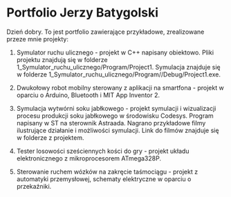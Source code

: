 # Portfolio Jerzy Batygolski
Dzień dobry. To jest portfolio zawierające przykładowe, zrealizowane przeze mnie projekty:

1. Symulator ruchu ulicznego - projekt w C++ napisany obiektowo. Pliki projektu znajdują się w folderze 1_Symulator_ruchu_ulicznego/Program/Project1. Symulacja znajduje się w folderze 1_Symulator_ruchu_ulicznego/Program//Debug/Project1.exe.

2. Dwukołowy robot mobilny sterowany z aplikacji na smartfona - projekt w oparciu o Arduino, Bluetooth i MIT App Inventor 2.

3. Symulacja wytwórni soku jabłkowego - projekt symulacji i wizualizacji procesu produkcji soku jabłkowego w środowisku Codesys. Program napisany w ST na sterownik Astraada. Nagrano przykładowe filmy ilustrujące działanie i możliwości symulacji. Link do filmów znajduje się w folderze z projektem.

4. Tester losowości sześciennych kości do gry - projekt układu elektronicznego z mikroprocesorem ATmega328P.

5. Sterowanie ruchem wózków na zakręcie taśmociągu - projekt z automatyki przemysłowej, schematy elektryczne w oparciu o przekaźniki.



